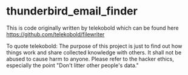 # thunderbird_email_finder
This is code originally written by telekobold which can be found here https://github.com/telekobold/filewriter

To quote telekobold:
The purpose of this project is just to find out how things work and share collected knowledge with others. It shall not be abused to cause harm to anyone. Please refer to the hacker ethics, especially the point "Don't litter other people's data."
